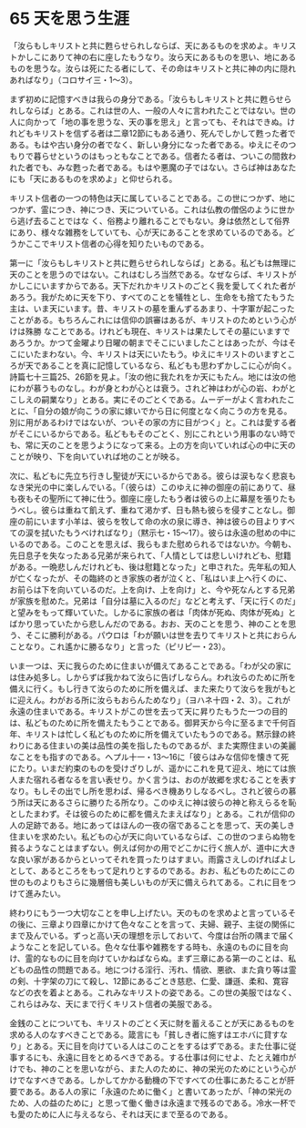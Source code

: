 # 65 天を思う生涯

「汝らもしキリストと共に甦らせられしならば、天にあるものを求めよ。キリストかしこにありて神の右に座したもうなり。汝ら天にあるものを思い、地にあるものを思うな。汝らは死にたる者にして、その命はキリストと共に神の内に隠れあればなり」（コロサイ三・1〜3）。

まず初めに記憶すべきは我らの身分である。「汝らもしキリストと共に甦らせられしならば」とある。これは世の人、一般の人々に言われたことではない。世の人に向かって「地の事を思うな、天の事を思え」と言っても、それはできぬ。けれどもキリストを信ずる者は二章12節にもある通り、死んでしかして甦った者である。もはや古い身分の者でなく、新しい身分になった者である。ゆえにそのつもりで暮らせというのはもっともなことである。信者たる者は、ついこの間救われた者でも、みな甦った者である。もはや悪魔の子ではない。さらば神はあなたにも「天にあるものを求めよ」と仰せられる。

キリスト信者の一つの特色は天に属していることである。この世につかず、地につかず、霊につき、神につき、天についている。これは仏教の僧侶のように世から逃げ去ることではな
く、俗務より離れることでもない。身は依然として俗界にあり、様々な雑務をしていても、心が天にあることを求めているのである。どうかここでキリスト信者の心得を知りたいものである。

第一に「汝らもしキリストと共に甦らせられしならば」とある。私どもは無理に天のことを思うのではない。これはむしろ当然である。なぜならば、キリストがかしこにいますからである。天下だれかキリストのごとく我を愛してくれた者があろう。我がために天を下り、すべてのことを犠牲とし、生命をも捨てたもうた主は、いま天にいます。昔、キリストの墓を重んずるあまり、十字軍が起こったことがある。もちろんこれには信仰の誤審はあるが、キリストのためという心がけは殊勝
なことである。けれども現在、キリストは果たしてその墓にいますであろうか。かつて金曜より日曜の朝までそこにいましたことはあったが、今はそこにいたまわない。今、キリストは天にいたもう。ゆえにキリストのいますところが天であることを真に記憶しているなら、私どもも思わずかしこに心が向く。詩篇七十三篇25、26節を見よ。「汝の他に我たれをか天にもたん。地には汝の他にわが慕うものなし。わが身とわが心とは衰う。されど神はわが心の岩、わがとこしえの嗣業なり」とある。実にそのごとくである。ムーデーがよく言われたことに、「自分の娘が向こうの家に嫁いでから日に何度となく向こうの方を見る。別に用があるわけではないが、ついその家の方に目がつく」と。これは愛する者がそこにいるからである。私どももそのごとく、別にこれという用事のない時でも、常に天のことを思うようになって来る。上の方を向いていれば心の中に天のことが映り、下を向いていれば地のことが映る。

次に、私どもに先立ち行きし聖徒が天にいるからである。彼らは涙もなく悲哀もなき栄光の中に楽しんでいる。「（彼らは）このゆえに神の御座の前にありて、昼も夜もその聖所にて神に仕う。御座に座したもう者は彼らの上に幕屋を張りたもうべし。彼らは重ねて飢えず、重ねて渇かず、日も熱も彼らを侵すことなし。御座の前にいます小羊は、彼らを牧して命の水の泉に導き、神は彼らの目よりすべての涙を拭いたもうべければなり」（黙示七・15〜17）。彼らは永遠の慰めの中にいるのである。このことを思えば、我らもまた慰められるではないか。今朝も、先日息子を失なったある兄弟が来られて、「人情としては悲しいけれども、慰籍がある。一晩悲しんだけれども、後は慰籍となった」と申された。先年私の知人が亡くなったが、その臨終のとき家族の者が泣くと、「私はいま上へ行くのに、お前らは下を向いているのだ。上を向け、上を向け」と、今や死なんとする兄弟が家族を慰めた。兄弟は「自分は墓に入るのだ」などと考えず、「天に行くのだ」と望みをもって輝いていた。しかるに家族の者は「肉体が死ぬ、肉体が死ぬ」とばかり思っていたから悲しんだのである。おお、天のことを思う、神のことを思う、そこに勝利がある。パウロは「わが願いは世を去りてキリストと共におらんことなり。これ遙かに勝るなり」と言った（ピリピ一・23）。

いま一つは、天に我らのために住まいが備えてあることである。「わが父の家には住み処多し。しからずば我かねて汝らに告げしならん。われ汝らのために所を備えに行く。もし行きて汝らのために所を備えぱ、また来たりて汝らを我がもとに迎えん。わがおる所に汝らもおらんためなり」（ヨハネ十四・2、3）。これが永遠の住まいである。キリストがこの世を去って天に昇りたもうた一つの目的は、私どものために所を備えたもうことである。御昇天から今に至るまで千何百年、キリストは忙しく私どものために所を備えていたもうのである。黙示録の終わりにある住まいの美は品性の美を指したものであるが、また実際住まいの美麗なことをも指すのである。へプル十一・13〜16に「彼らはみな信仰を懐きて死にたり。いまだ約束のものを受けざりしが、遥かにこれを見て迎え、地にては旅人また宿れる者なるを言い表せり。かく言うは、おのが故郷を求むることを表すなり。もしその出でし所を思わぱ、帰るべき機ありしなるべし。されど彼らの慕う所は天にあるさらに勝りたる所なり。このゆえに神は彼らの神と称えらるを恥としたまわず。そは彼らのために都を備えたまえばなり」とある。これが信仰の人の足跡である。地にあってはほんの一夜の宿であることを思って、天の美しき住まいを求めたい。私どもの心が天に向いているならば、この世のつまらぬ物を貧るようなことはまずない。例えば何かの用でどこかに行く旅人が、道中に大きな良い家があるからといってそれを買ったりはすまい。雨露さえしのげればよしとして、あるところをもって足れりとするのである。おお、私どものためにこの世のものよりもさらに幾層倍も美しいものが天に備えられてある。これに目をつけて進みたい。

終わりにもう一つ大切なことを申し上げたい。天のものを求めよと言っているその後に、三章より四章にかけて色々なことを言って、夫婦、親子、主従の関係にまで及んでいる。ずっと高い天の理想を示しておいて、今度は台所の隅まで届くようなことを記している。色々な仕事や雑務をする時も、永遠のものに目を向け、霊的なものに目を向けていかねばならぬ。まず三章にある第一のことは、私どもの品性の問題である。地につける淫行、汚れ、情欲、悪欲、また貪り等は霊の剣、十字架の刀にて殺し、12節にあるごとき慈悲、仁愛、謙遜、柔和、寛容などの衣を着よとある。これみなキリストの姿である。この世の美服ではなく、これらはみな、天にまで行くキリスト信者の美服である。

金銭のことについても、キリストのごとく天に財を蓄えることが天にあるものを求める人のなすべきことである。箴言にも「貧しき者に施すはエホバに貸すなり」とある。天に目を向けている人はこのことをするはずである。また仕事に従事するにも、永遠に目をとめるべきである。する仕事は何にせよ、たとえ雑巾がけでも、神のことを思いながら、また人のために、神の栄光のためにという心がけでなすべきである。しかしてかかる動機の下ですべての仕事にあたることが肝要である。ある人の家に「永遠のために働く」と書いてあったが、「神の栄光のため、人の益のために」と思って働く働きは永遠まで残るのである。冷水一杯でも愛のために人に与えるなら、それは天にまで至るのである。

